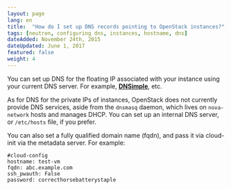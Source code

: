 ```yaml
---
layout: page
lang: en
title:  "How do I set up DNS records pointing to OpenStack instances?"
tags: [neutron, configuring dns, instances, hostname, dns]
dateAdded: November 24th, 2015
dateUpdated: June 1, 2017
featured: false
weight: 4
---
```


You can set up DNS for the floating IP associated with your instance using your current DNS server.  For example, [**DNSimple**](https://dnsimple.com), etc.

As for DNS for the private IPs of instances, OpenStack does not currently provide DNS services, aside from the `dnsmasq` daemon, which lives on `nova-network` hosts and manages DHCP.  You can set up an internal DNS server, or `/etc/hosts` file, if you prefer.

You can also set a fully qualified domain name (fqdn), and pass it via cloud-init via the metadata server.  For example:

```
#cloud-config
hostname: test-vm
fqdn: abc.example.com
ssh_pwauth: False
password: correcthorsebatterystaple
```
